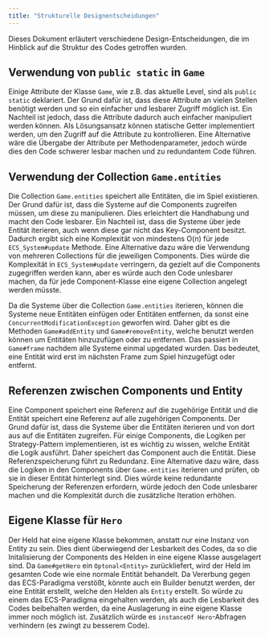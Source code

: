 ```yaml
---
title: "Strukturelle Designentscheidungen"
---
```


Dieses Dokument erläutert verschiedene Design-Entscheidungen, die im Hinblick auf die Struktur des Codes getroffen wurden.

## Verwendung von `public static` in `Game`

Einige Attribute der Klasse `Game`, wie z.B. das aktuelle Level, sind als `public static` deklariert. Der Grund dafür ist, dass diese Attribute an vielen Stellen benötigt werden und so ein einfacher und lesbarer Zugriff möglich ist. Ein Nachteil ist jedoch, dass die Attribute dadurch auch einfacher manipuliert werden können. Als Lösungsansatz können statische Getter implementiert werden, um den Zugriff auf die Attribute zu kontrollieren. Eine Alternative wäre die Übergabe der Attribute per Methodenparameter, jedoch würde dies den Code schwerer lesbar machen und zu redundantem Code führen.

## Verwendung der Collection `Game.entities`

Die Collection `Game.entities` speichert alle Entitäten, die im Spiel existieren. Der Grund dafür ist, dass die Systeme auf die Components zugreifen müssen, um diese zu manipulieren. Dies erleichtert die Handhabung und macht den Code lesbarer. Ein Nachteil ist, dass die Systeme über jede Entität iterieren, auch wenn diese gar nicht das Key-Component besitzt. Dadurch ergibt sich eine Komplexität von mindestens O(n) für jede `ECS_System#update` Methode. Eine Alternative dazu wäre die Verwendung von mehreren Collections für die jeweiligen Components. Dies würde die Komplexität in `ECS_System#update` verringern, da gezielt auf die Components zugegriffen werden kann, aber es würde auch den Code unlesbarer machen, da für jede Component-Klasse eine eigene Collection angelegt werden müsste.

Da die Systeme über die Collection `Game.entities` iterieren, können die Systeme neue Entitäten einfügen oder Entitäten entfernen, da sonst eine `ConcurrentModificationException` geworfen wird. Daher gibt es die Methoden `Game#addEntity` und `Game#removeEntity`, welche benutzt werden können um Entitäten hinzuzufügen oder zu entfernen. Das passiert in `Game#frame` nachdem alle Systeme einmal upgedated wurden. Das bedeutet, eine Entität wird erst im nächsten Frame zum Spiel hinzugefügt oder entfernt.

## Referenzen zwischen Components und Entity

Eine Component speichert eine Referenz auf die zugehörige Entität und die Entität speichert eine Referenz auf alle zugehörigen Components. Der Grund dafür ist, dass die Systeme über die Entitäten iterieren und von dort aus auf die Entitäten zugreifen. Für einige Components, die Logiken per Strategy-Pattern implementieren, ist es wichtig zu wissen, welche Entität die Logik ausführt. Daher speichert das Component auch die Entität. Diese Referenzspeicherung führt zu Redundanz. Eine Alternative dazu wäre, dass die Logiken in den Components über `Game.entities` iterieren und prüfen, ob sie in dieser Entität hinterlegt sind. Dies würde keine redundante Speicherung der Referenzen erfordern, würde jedoch den Code unlesbarer machen und die Komplexität durch die zusätzliche Iteration erhöhen.

## Eigene Klasse für `Hero`

Der Held hat eine eigene Klasse bekommen, anstatt nur eine Instanz von Entity zu sein.
Dies dient überwiegend der Lesbarkeit des Codes, da so die Initalisierung der Components des Helden in eine eigene Klasse ausgelagert sind.
Da `Game#getHero` ein `Optonal<Entity>` zurückliefert, wird der Held im gesamten Code wie eine normale Entität behandelt.
Da Vererbung gegen das ECS-Paradigma verstößt, könnte auch ein Builder benutzt werden, der eine Entität erstellt, welche den Helden als `Entity` erstellt.
So würde zu einem das ECS-Paradigma eingehalten werden, als auch die Lesbarkeit des Codes beibehalten werden, da eine Auslagerung in eine eigene Klasse immer noch möglich ist.
Zusätzlich würde es `instanceOf Hero`-Abfragen verhindern (es zwingt zu besserem Code).

